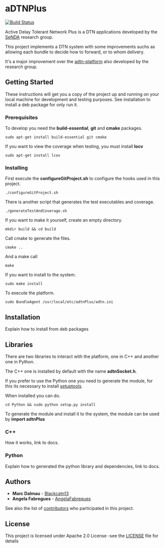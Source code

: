 # aDTNPlus
[![Build Status](https://travis-ci.org/SeNDA-UAB/aDTNPlus.svg?branch=master)](https://travis-ci.org/SeNDA-UAB/aDTNPlus)

Active Delay Tolerant Network Plus is a DTN applications developed by the [SeNDA](http://senda.uab.cat/) research group. 

This project implements a DTN system with some improvements suchs as allowing each bundle to decide how to forward, or to whom delivery.

It's a major improvement over the [adtn-platform](https://github.com/SeNDA-UAB/aDTN-platform) also developed by the research group.

## Getting Started

These instructions will get you a copy of the project up and running on your local machine for development and testing purposes. See installation to install a deb package for only run it.

### Prerequisites

To develop you need the **build-essential**, **git** and **cmake** packages.

`sudo apt-get install build-essential git cmake`

If you want to view the coverage when testing, you must install **locv**

`sudo apt-get install lcov`

### Installing

First execute the **configureGitProject.sh** to configure the hooks used in this project.

`./configureGitProject.sh`

There is another script that generates the test executables and coverage.

`./generateTestAndCoverage.sh`

If you want to make it yourself, create an empty directory.

`mkdir build && cd build`

Call cmake to generate the files.

`cmake ..`

And a make call

`make`

If you want to install to the system.

`sudo make install`

To execute the platform.

`sudo BundleAgent /usr/local/etc/adtnPlus/adtn.ini`

## Installation

Explain how to install from deb packages

## Libraries

There are two libraries to interact with the platform, one in C++ and another one in Python.

The C++ one is installed by default with the name **adtnSocket.h**.

If you prefer to use the Python one you need to generate the module, for this its necessary to install [setuptools](https://pypi.python.org/pypi/setuptools).

When installed you can do.

`cd Python && sudo python setup.py install`

To generate the module and install it to the system, the module can be used by **import adtnPlus**

### C++

How it works, link to docs.

### Python

Explain how to generated the python library and dependencies, link to docs.

## Authors

* **Marc Dalmau** - [Blackcatn13](https://github.com/Blackcatn13)
* **Angela Fabregues** - [AngelaFabreques](https://github.com/AngelaFabregues)

See also the list of [contributors](https://github.com/SeNDA-UAB/aDTNPlus/contributors) who participated in this project.

## License

This project is licensed under Apache 2.0 License -see the [LICENSE](LICENSE) file for details
